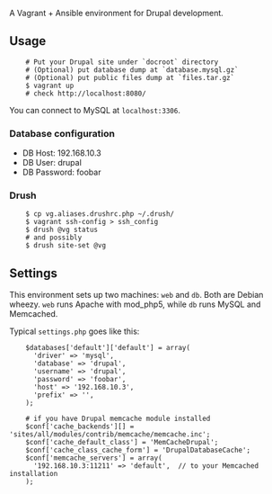 
A Vagrant + Ansible environment for Drupal development.

Usage
-----

        # Put your Drupal site under `docroot` directory
        # (Optional) put database dump at `database.mysql.gz`
        # (Optional) put public files dump at `files.tar.gz`
        $ vagrant up
        # check http://localhost:8080/

You can connect to MySQL at `localhost:3306`.

### Database configuration

* DB Host: 192.168.10.3
* DB User: drupal
* DB Password: foobar

### Drush

        $ cp vg.aliases.drushrc.php ~/.drush/
        $ vagrant ssh-config > ssh_config
        $ drush @vg status
        # and possibly
        $ drush site-set @vg

Settings
--------

This environment sets up two machines: `web` and `db`.   Both are Debian wheezy. `web` runs Apache with mod_php5, while `db` runs MySQL and Memcached.

Typical `settings.php` goes like this:

        $databases['default']['default'] = array(
          'driver' => 'mysql',
          'database' => 'drupal',
          'username' => 'drupal',
          'password' => 'foobar',
          'host' => '192.168.10.3',
          'prefix' => '',
        );

        # if you have Drupal memcache module installed
        $conf['cache_backends'][] = 'sites/all/modules/contrib/memcache/memcache.inc';
        $conf['cache_default_class'] = 'MemCacheDrupal';
        $conf['cache_class_cache_form'] = 'DrupalDatabaseCache';
        $conf['memcache_servers'] = array(
          '192.168.10.3:11211' => 'default',  // to your Memcached installation
        );

